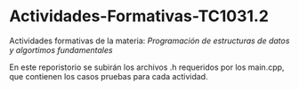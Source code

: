 # Actividades-Formativas-TC1031.2

Actividades formativas de la materia: *Programación de estructuras de datos y algortimos fundamentales*

En este reporistorio se subirán los archivos .h requeridos por los main.cpp, que contienen los casos pruebas para cada actividad.
